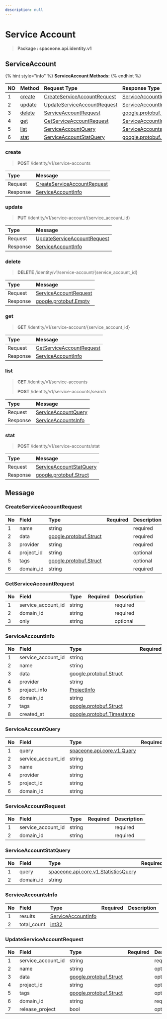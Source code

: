 ```yaml
---
description: null
---
```


# Service Account

> **Package : spaceone.api.identity.v1**

## ServiceAccount

{% hint style="info" %}
**ServiceAccount Methods:**
{% endhint %}

| NO | Method | Request Type | Response Type | Description |
| :--- | :--- | :--- | :--- | :--- |
| 1 | [create](service-account.md#create) | [CreateServiceAccountRequest](service-account.md#createserviceaccountrequest) | [ServiceAccountInfo](service-account.md#serviceaccountinfo) |  |
| 2 | [update](service-account.md#update) | [UpdateServiceAccountRequest](service-account.md#updateserviceaccountrequest) | [ServiceAccountInfo](service-account.md#serviceaccountinfo) |  |
| 3 | [delete](service-account.md#delete) | [ServiceAccountRequest](service-account.md#serviceaccountrequest) | [google.protobuf.Empty](https://github.com/protocolbuffers/protobuf/blob/master/src/google/protobuf/empty.proto) |  |
| 4 | [get](service-account.md#get) | [GetServiceAccountRequest](service-account.md#getserviceaccountrequest) | [ServiceAccountInfo](service-account.md#serviceaccountinfo) |  |
| 5 | [list](service-account.md#list) | [ServiceAccountQuery](service-account.md#serviceaccountquery) | [ServiceAccountsInfo](service-account.md#serviceaccountsinfo) |  |
| 6 | [stat](service-account.md#stat) | [ServiceAccountStatQuery](service-account.md#serviceaccountstatquery) | [google.protobuf.Struct](https://github.com/protocolbuffers/protobuf/blob/master/src/google/protobuf/struct.proto) |  |

### create

> **POST** /identity/v1/service-accounts

| Type | Message |
| :--- | :--- |
| Request | [CreateServiceAccountRequest](service-account.md#createserviceaccountrequest) |
| Response | [ServiceAccountInfo](service-account.md#serviceaccountinfo) |

### update

> **PUT** /identity/v1/service-account/{service\_account\_id}

| Type | Message |
| :--- | :--- |
| Request | [UpdateServiceAccountRequest](service-account.md#updateserviceaccountrequest) |
| Response | [ServiceAccountInfo](service-account.md#serviceaccountinfo) |

### delete

> **DELETE** /identity/v1/service-account/{service\_account\_id}

| Type | Message |
| :--- | :--- |
| Request | [ServiceAccountRequest](service-account.md#serviceaccountrequest) |
| Response | [google.protobuf.Empty](https://github.com/protocolbuffers/protobuf/blob/master/src/google/protobuf/empty.proto) |

### get

> **GET** /identity/v1/service-account/{service\_account\_id}

| Type | Message |
| :--- | :--- |
| Request | [GetServiceAccountRequest](service-account.md#getserviceaccountrequest) |
| Response | [ServiceAccountInfo](service-account.md#serviceaccountinfo) |

### list

> **GET** /identity/v1/service-accounts
>
> **POST** /identity/v1/service-accounts/search

| Type | Message |
| :--- | :--- |
| Request | [ServiceAccountQuery](service-account.md#serviceaccountquery) |
| Response | [ServiceAccountsInfo](service-account.md#serviceaccountsinfo) |

### stat

> **POST** /identity/v1/service-accounts/stat

| Type | Message |
| :--- | :--- |
| Request | [ServiceAccountStatQuery](service-account.md#serviceaccountstatquery) |
| Response | [google.protobuf.Struct](https://github.com/protocolbuffers/protobuf/blob/master/src/google/protobuf/struct.proto) |

## Message

### CreateServiceAccountRequest

| No | Field | Type | Required | Description |
| :--- | :--- | :--- | :--- | :--- |
| 1 | name | string |  | required |
| 2 | data | [google.protobuf.Struct](https://github.com/protocolbuffers/protobuf/blob/master/src/google/protobuf/struct.proto) |  | required |
| 3 | provider | string |  | required |
| 4 | project\_id | string |  | optional |
| 5 | tags | [google.protobuf.Struct](https://github.com/protocolbuffers/protobuf/blob/master/src/google/protobuf/struct.proto) |  | optional |
| 6 | domain\_id | string |  | required |

### GetServiceAccountRequest

| No | Field | Type | Required | Description |
| :--- | :--- | :--- | :--- | :--- |
| 1 | service\_account\_id | string |  | required |
| 2 | domain\_id | string |  | required |
| 3 | only | string |  | optional |

### ServiceAccountInfo

| No | Field | Type | Required | Description |
| :--- | :--- | :--- | :--- | :--- |
| 1 | service\_account\_id | string |  |  |
| 2 | name | string |  |  |
| 3 | data | [google.protobuf.Struct](https://github.com/protocolbuffers/protobuf/blob/master/src/google/protobuf/struct.proto) |  |  |
| 4 | provider | string |  |  |
| 5 | project\_info | [ProjectInfo](service-account.md#projectinfo) |  |  |
| 6 | domain\_id | string |  |  |
| 7 | tags | [google.protobuf.Struct](https://github.com/protocolbuffers/protobuf/blob/master/src/google/protobuf/struct.proto) |  |  |
| 8 | created\_at | [google.protobuf.Timestamp](https://github.com/protocolbuffers/protobuf/blob/master/src/google/protobuf/timestamp.proto) |  |  |

### ServiceAccountQuery

| No | Field | Type | Required | Description |
| :--- | :--- | :--- | :--- | :--- |
| 1 | query | [spaceone.api.core.v1.Query](https://spaceone-dev.gitbook.io/api-reference/common-v1/search-query) |  | optional |
| 2 | service\_account\_id | string |  | optional |
| 3 | name | string |  | optional |
| 4 | provider | string |  | optional |
| 5 | project\_id | string |  | optional |
| 6 | domain\_id | string |  | optional |

### ServiceAccountRequest

| No | Field | Type | Required | Description |
| :--- | :--- | :--- | :--- | :--- |
| 1 | service\_account\_id | string |  | required |
| 2 | domain\_id | string |  | required |

### ServiceAccountStatQuery

| No | Field | Type | Required | Description |
| :--- | :--- | :--- | :--- | :--- |
| 1 | query | [spaceone.api.core.v1.StatisticsQuery](https://spaceone-dev.gitbook.io/api-reference/common-v1/statistics-query) |  | required |
| 2 | domain\_id | string |  | required |

### ServiceAccountsInfo

| No | Field | Type | Required | Description |
| :--- | :--- | :--- | :--- | :--- |
| 1 | results | [ServiceAccountInfo](service-account.md#serviceaccountinfo) |  |  |
| 2 | total\_count | [int32](https://github.com/protocolbuffers/protobuf/blob/master/src/google/protobuf/type.proto) |  |  |

### UpdateServiceAccountRequest

| No | Field | Type | Required | Description |
| :--- | :--- | :--- | :--- | :--- |
| 1 | service\_account\_id | string |  | required |
| 2 | name | string |  | optional |
| 3 | data | [google.protobuf.Struct](https://github.com/protocolbuffers/protobuf/blob/master/src/google/protobuf/struct.proto) |  | optional |
| 4 | project\_id | string |  | optional |
| 5 | tags | [google.protobuf.Struct](https://github.com/protocolbuffers/protobuf/blob/master/src/google/protobuf/struct.proto) |  | optional |
| 6 | domain\_id | string |  | required |
| 7 | release\_project | bool |  | optional |

